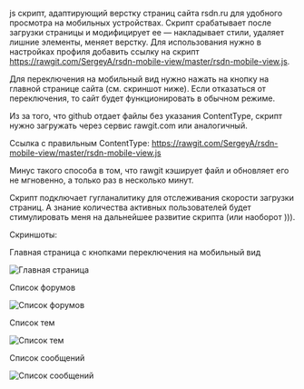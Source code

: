 js скрипт, адаптирующий верстку страниц сайта rsdn.ru для удобного просмотра на мобильных устройствах. Скрипт срабатывает после загрузки страницы и модифицирует ее — накладывает стили, удаляет лишние элементы, меняет верстку.
Для использования нужно в настройках профиля добавить ссылку на скрипт https://rawgit.com/SergeyA/rsdn-mobile-view/master/rsdn-mobile-view.js.

Для переключения на мобильный вид нужно нажать на кнопку на главной странице сайта (см. скриншот ниже). 
Если отказаться от переключения, то сайт будет функционировать в обычном режиме.

Из за того, что github отдает файлы без указания ContentType, скрипт нужно загружать через сервис rawgit.com или аналогичный. 

Ссылка с правильным ContentType: https://rawgit.com/SergeyA/rsdn-mobile-view/master/rsdn-mobile-view.js

Минус такого способа в том, что rawgit кэширует файл и обновляет его не мгновенно, а только раз в несколько минут.

Скрипт подключает гугланалитику для отслеживания скорости загрузки страниц. А знание количества активных пользователей будет стимулировать меня на дальнейшее развитие скрипта (или наоборот ))). 

Скриншоты:

Главная страница с кнопками переключения на мобильный вид

![Главная страница](https://raw.githubusercontent.com/SergeyA/rsdn-mobile-view/master/doc/img/screenshot_home.png)


Список форумов

![Список форумов](https://raw.githubusercontent.com/SergeyA/rsdn-mobile-view/master/doc/img/screenshot_forums.png)


Список тем

![Список тем](https://raw.githubusercontent.com/SergeyA/rsdn-mobile-view/master/doc/img/screenshot_topics.png)


Список сообщений

![Список сообщений](https://raw.githubusercontent.com/SergeyA/rsdn-mobile-view/master/doc/img/screenshot_posts.png)

